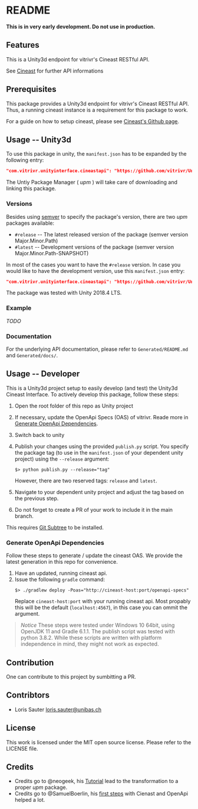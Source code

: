 # README

**This is in very early development. Do not use in production.**

## Features

This is a Unity3d endpoint for vitrivr's Cineast RESTful API.

See [Cineast](https://github.com/vitrivr/cineast) for further API informations

## Prerequisites

This package provides a Unity3d endpoint for vitrivr's Cineast RESTful API.
Thus, a running cineast instance is a requirement for this package to work.

For a guide on how to setup cineast, please see [Cineast's Github page](https://github.com/vitrivr/cineast).

## Usage -- Unity3d

To use this package in unity, the `manifest.json` has to be expanded by the following entry:

```json
"com.vitrivr.unityinterface.cineastapi": "https://github.com/vitrivr/UnityInterface.git#release"
```

The Untiy Package Manager ( _upm_ ) will take care of downloading and linking this package.

### Versions

Besides using [semver]() to specify the package's version, there are two _upm_ packages available:

* `#release` -- The latest released version of the package (semver version Major.Minor.Path)
* `#latest` -- Development versions of the package (semver version Major.Minor.Path-SNAPSHOT)

In most of the cases you want to have the `#release` version. In case you would like to have the development version,
use this `manifest.json` entry:

```json
"com.vitrivr.unityinterface.cineastapi": "https://github.com/vitrivr/UnityInterface.git#latest"
```

The package was tested with Unity 2018.4 LTS.

### Example

_TODO_

### Documentation

For the underlying API documentation, please refer to `Generated/README.md` and `Generated/docs/`.

## Usage -- Developer

This is a Unity3d project setup to easily develop (and test) the Unity3d Cineast Interface.
To actively develop this package, follow these steps:

1. Open the root folder of this repo as Unity project
2. If necessary, update the OpenApi Specs (OAS) of vitrivr. Reade more in [Generate OpenApi Dependencies](#generate-openapi-dependencies).
3. Switch back to unity
4. Publish your changes using the provided `publish.py` script. 
   You specify the package tag (to use in the `manifest.json` of your dependent unity project) using the `--release` argument:
   
   ```
   $> python publish.py --release="tag"
   ```
   
   However, there are two reserved tags: `release` and `latest`.
5. Navigate to your dependent unity project and adjust the tag based on the previous step.
6. Do not forget to create a PR of your work to include it in the main branch.

This requires [Git Subtree](https://github.com/mwitkow/git-subtree) to be installed.

### Generate OpenApi Dependencies

Follow these steps to generate / update the cineast OAS. We provide the latest generation in this repo for convenience.

1. Have an updated, running cineast api.
2. Issue the following `gradle` command:
   ```
   $> ./gradlew deploy -Poas="http://cineast-host:port/openapi-specs"
   ```
   Replace `cineast-host:port` with your running cineast api. Most propably this will be the default (`localhost:4567`), in this case you can ommit the argument.

> _Notice_
> These steps were tested under Windows 10 64bit, using OpenJDK 11 and Gradle 6.1.1. The publish script was tested with python 3.8.2.
> While these scripts are written with platform independence in mind, they might not work as expected.

## Contribution

One can contribute to this project by sumbitting a PR.

## Contribtors

 * Loris Sauter <loris.sauter@unibas.ch>

## License

This work is licensed under the MIT open source license. Please refer to the LICENSE file.

## Credits

 * Credits go to @neogeek, his [Tutorial](https://github.com/neogeek/unity-package-example) lead to the transformation to a proper _upm_ package.
 * Credits go to @SamuelBoerlin, his [first steps](https://github.com/SamuelBoerlin/Cineast-OpenAPI-Implementation) with Cienast and OpenApi helped a lot.

